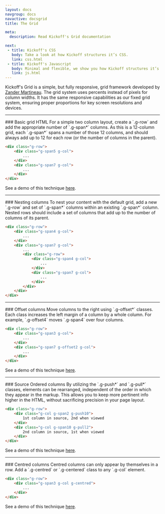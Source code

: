 ```yaml
---
layout: docs
navgroup: docs
navactive: docsgrid
title: The Grid

meta:
  description: Read Kickoff's Grid documentation

next:
 - title: Kickoff's CSS
   body: Take a look at how Kickoff structures it’s CSS.
   link: css.html
 - title: Kickoff's Javascript
   body: Minimal and flexible, we show you how Kickoff structures it’s JS.
   link: js.html
---
```


Kickoff's Grid is a simple, but fully responsive, grid framework developed by <a href="http://github.com/mrmartineau/">Zander Martineau</a>. The grid system uses percents instead of pixels for column widths. It has the same responsive capabilities as our fixed grid system, ensuring proper proportions for key screen resolutions and devices.

<hr class="sectionSplitter">
<a name="gridbasic"></a>
### Basic grid HTML
For a simple two column layout, create a `.g-row` and add the appropriate number of `.g-span*` columns. As this is a 12-column grid, each `.g-span*` spans a number of those 12 columns, and should always add up to 12 for each row (or the number of columns in the parent).

```html
<div class="g-row">
    <div class="g-span5 g-col">
        ...
    </div>
    <div class="g-span7 g-col">
        ...
    </div>
</div>
```
See a demo of this technique [here](../demos/grids.html#standard).

<hr class="sectionSplitter">
<a name="gridnesting"></a>
### Nesting columns
To nest your content with the default grid, add a new `.g-row` and set of `.g-span*` columns within an existing `.g-span*` column. Nested rows should include a set of columns that add up to the number of columns of its parent.

```html
<div class="g-row">
    <div class="g-span4 g-col">
        ...
    </div>
    <div class="g-span7 g-col">
        ...
        <div class="g-row">
            <div class="g-span4 g-col">
                ...
            </div>
            <div class="g-span7 g-col">
                ...
            </div>
        </div>
    </div>
</div>
```

<hr class="sectionSplitter">
<a name="gridoffset"></a>
### Offset columns
Move columns to the right using `.g-offset*` classes. Each class increases the left margin of a column by a whole column. For example, `.g-offset4` moves `.g-span4` over four columns.

```html
<div class="g-row">
    <div class="g-span3 g-col">
        ...
    </div>
    <div class="g-span7 g-offset2 g-col">
        ...
    </div>
</div>
```
See a demo of this technique [here](../demos/grids.html#offset).

<hr class="sectionSplitter">
<a name="gridsourceorder"></a>
### Source Ordered columns
By utilizing the `.g-push*` and `.g-pull*` classes, elements can be rearranged, independent of the order in which they appear in the markup. This allows you to keep more pertinent info higher in the HTML, without sacrificing precision in your page layout.

```html
<div class="g-row">
    <div class="g-col g-span2 g-push10">
        1st column in source, 2nd when viewed
    </div>
    <div class="g-col g-span10 g-pull2">
        2nd column in source, 1st when viewed
    </div>
</div>
```
See a demo of this technique [here](../demos/grids.html#source-ordering).

<hr class="sectionSplitter">
<a name="gridcentred"></a>
### Centred columns
Centred columns can only appear by themselves in a row. Add a `.g-centred` or `.g-centered` class to any `.g-col` element.

```html
<div class="g-row">
    <div class="g-span3 g-col g-centred">
        ...
    </div>
</div>
```
See a demo of this technique [here](../demos/grids.html#centred).
